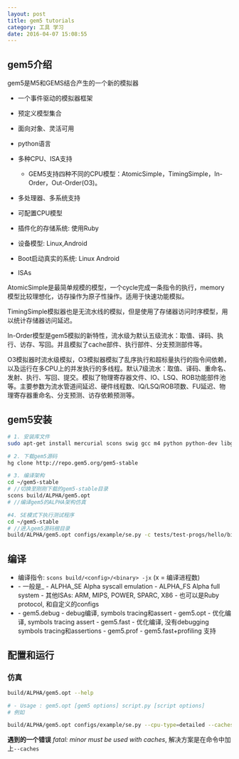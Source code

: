 ```yaml
---
layout: post
title: gem5 tutorials
category: 工具 学习
date: 2016-04-07 15:08:55
---
```


## gem5介绍

gem5是M5和GEMS结合产生的一个新的模拟器

* 一个事件驱动的模拟器框架
* 预定义模型集合

* 面向对象、灵活可用
* python语言
* 多种CPU、ISA支持
    *  GEM5支持四种不同的CPU模型：AtomicSimple，TimingSimple，In-Order，Out-Order(O3)。
* 多处理器、多系统支持
* 可配置CPU模型
* 插件化的存储系统: 使用Ruby
* 设备模型: Linux,Android
* Boot启动真实的系统: Linux Android
* ISAs

AtomicSimple是最简单规模的模型，一个cycle完成一条指令的执行，memory 模型比较理想化，访存操作为原子性操作。适用于快速功能模拟。

TimingSimple模拟器也是无流水线的模拟，但是使用了存储器访问时序模型，用以统计存储器访问延迟。

In-Order模型是gem5模拟的新特性，流水级为默认五级流水：取值、译码、执行、访存、写回。并且模拟了cache部件、执行部件、分支预测部件等。 

O3模拟器时流水级模拟，O3模拟器模拟了乱序执行和超标量执行的指令间依赖，以及运行在多CPU上的并发执行的多线程。默认7级流水：取值、译码、重命名、发射、执行、写回、提交。模拟了物理寄存器文件、IO、LSQ、ROB功能部件池等。主要参数为流水管道间延迟、硬件线程数、IQ/LSQ/ROB项数、FU延迟、物理寄存器重命名、分支预测、访存依赖预测等。

## gem5安装


```sh
# 1. 安装库文件
sudo apt-get install mercurial scons swig gcc m4 python python-dev libgoogle-perftools-dev g++ zlib1g

# 2. 下载gem5源码
hg clone http://repo.gem5.org/gem5-stable

# 3. 编译架构
cd ~/gem5-stable 
# //切换至刚刚下载的gem5-stable目录
scons build/ALPHA/gem5.opt 
# //编译gem5的ALPHA架构仿真

#4. SE模式下执行测试程序
cd ~/gem5-stable 
# //进入gem5源码根目录
build/ALPHA/gem5.opt configs/example/se.py -c tests/test-progs/hello/bin/alpha/linux/hello
```

## 编译

* 编译指令: `scons build/<config>/<binary> -jx` (x = 编译进程数)
* <configs>
  - 一般是<isa>_<mode>
  - ALPHA_SE Alpha syscall emulation
  - ALPHA_FS Alpha full system
  - 其他ISAs: ARM, MIPS, POWER, SPARC, X86
  - 也可以是Ruby protocol, 和自定义的configs
* <binary>
  - gem5.debug - debug编译, symbols tracing和assert
  - gem5.opt - 优化编译, symbols tracing assert 
  - gem5.fast - 优化编译, 没有debugging symbols tracing和assertions
  - gem5.prof - gem5.fast+profiling 支持

## 配置和运行

<!-- TODO: Graphviz 画出流程图 -->


### 仿真

```sh
build/ALPHA/gem5.opt --help

# - Usage : gem5.opt [gem5 options] script.py [script options]
# 例如

build/ALPHA/gem5.opt configs/example/se.py --cpu-type=detailed --caches --cmd=tests/test-progs/hello/bin/alpha/linux/hello

```



**遇到的一个错误** *fatal: minor must be used with caches*, 解决方案是在命令中加上`--caches`
